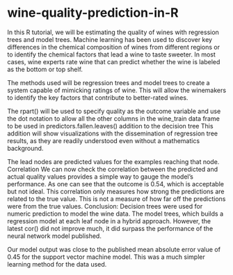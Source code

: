 # wine-quality-prediction-in-R
In this R tutorial, we will be estimating the quality of wines with regression trees and model trees. Machine learning has been used to discover key differences in the chemical composition of wines from different regions or to identify the chemical factors that lead a wine to taste sweeter. In most cases, wine experts rate wine that can predict whether the wine is labeled as the bottom or top shelf.  

The methods used will be regression trees and model trees to create a system capable of mimicking ratings of wine. This will allow the winemakers to identify the key factors that contribute to better-rated wines. 

The rpart() will be used to specify quality as the outcome variable and use the dot notation to allow all the other columns in the wine_train data frame to be used in predictors.fallen.leaves() addition to the decision tree This addition will show visualizations with the dissemination of regression tree results, as they are readily understood even without a mathematics background. 

The lead nodes are predicted values for the examples reaching that node. Correlation We can now check the correlation between the predicted and actual quality values provides a simple way to gauge the model’s performance. As one can see that the outcome is 0.54, which is acceptable but not ideal. This correlation only measures how strong the predictions are related to the true value. This is not a measure of how far off the predictions were from the true values. Conclusion: Decision trees were used for numeric prediction to model the wine data. The model trees, which builds a regression model at each leaf node in a hybrid approach. However, the latest cor() did not improve much, it did surpass the performance of the neural network model published. 

Our model output was close to the published mean absolute error value of 0.45 for the support vector machine model. This was a much simpler learning method for the data used.
